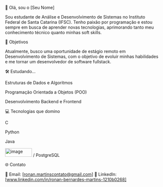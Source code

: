 🤵 Olá, sou o [Seu Nome]

Sou estudante de Análise e Desenvolvimento de Sistemas no Instituto Federal de Santa Catarina (IFSC).
Tenho paixão por programação e estou sempre em busca de aprender novas tecnologias, aprimorando tanto meu conhecimento técnico quanto minhas soft skills.

🚀 Objetivos

Atualmente, busco uma oportunidade de estágio remoto em Desenvolvimento de Sistemas, com o objetivo de evoluir minhas habilidades e me tornar um desenvolvedor de software fullstack.

🛠️ Estudando...

Estruturas de Dados e Algoritmos

Programação Orientada a Objetos (POO)

Desenvolvimento Backend e Frontend

💻 Tecnologias que domino

C

Python

Java

<img width="88" height="28" alt="image" src="https://github.com/user-attachments/assets/698ae707-f7d8-4903-8818-3e17ae9c5789" />
 / PostgreSQL


🌐 Contato

📧 Email: [ronan.martinscontato@gmail.com]
💼 LinkedIn: [www.linkedin.com/in/ronan-bernardes-martins-1210b0268]

